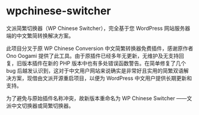 # wpchinese-switcher
文派简繁切换器（WP Chinese Switcher），完全基于您 WordPress 网站服务器端的中文繁简转换解决方案。

此项目分叉于原 WP Chinese Conversion 中文简繁转换器免费插件，感谢原作者 Ono Oogami 提供了此工具。由于原插件已经多年无更新，无维护及无支持回复，旧版本插件在新的 PHP 版本中也有多处错误函数警告。在简单修复了几个 bug 后越发认识到，这对于中文用户网站来说确实是非常好且实用的简繁双语解决方案，现借由文派开源重启项目，以便为 WordPress 中文用户提供长期更新和支持。

为了避免与原始插件名称冲突，故新版本重命名为 WP Chinese Switcher ——文派中文切换器或简繁切换器。
